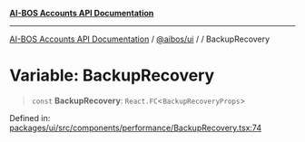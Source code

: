 [**AI-BOS Accounts API Documentation**](../../../README.md)

***

[AI-BOS Accounts API Documentation](../../../README.md) / [@aibos/ui](../README.md) / [](../README.md) / BackupRecovery

# Variable: BackupRecovery

> `const` **BackupRecovery**: `React.FC`\<`BackupRecoveryProps`\>

Defined in: [packages/ui/src/components/performance/BackupRecovery.tsx:74](https://github.com/pohlai88/accounts/blob/48103fb36d28b2b9bfb33472b6de2f719773cde9/packages/ui/src/components/performance/BackupRecovery.tsx#L74)
